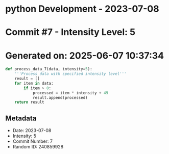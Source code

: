 ﻿# python Development - 2023-07-08
# Commit #7 - Intensity Level: 5
# Generated on: 2025-06-07 10:37:34
```python
def process_data_7(data, intensity=5):
    '''Process data with specified intensity level'''
    result = []
    for item in data:
        if item > 0:
            processed = item * intensity + 49
            result.append(processed)
    return result
```
## Metadata
- Date: 2023-07-08
- Intensity: 5
- Commit Number: 7
- Random ID: 240859928
